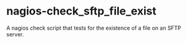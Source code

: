 nagios-check_sftp_file_exist
=====================================

A nagios check script that tests for the existence of a file on an SFTP server.
